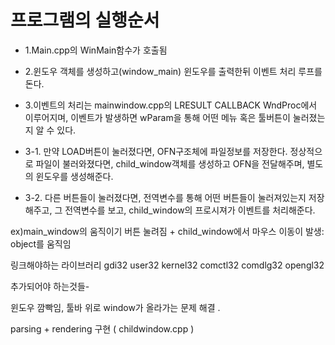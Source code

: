 # 프로그램의 실행순서

* 1.Main.cpp의 WinMain함수가 호출됨

* 2.윈도우 객체를 생성하고(window_main) 윈도우를 출력한뒤 이벤트 처리 루프를 돈다.

* 3.이벤트의 처리는 mainwindow.cpp의 LRESULT CALLBACK WndProc에서 이루어지며,
이벤트가 발생하면 wParam을 통해 어떤 메뉴 혹은 툴버튼이 눌러졌는지 알 수 있다.

* 3-1. 만약 LOAD버튼이 눌러졌다면, OFN구조체에 파일정보를 저장한다.
정상적으로 파일이 불러와졌다면, child_window객체를 생성하고 OFN을 전달해주며, 별도의 윈도우를 생성해준다.

* 3-2. 다른 버튼들이 눌러졌다면, 전역변수를 통해 어떤 버튼들이 눌러져있는지 저장해주고, 
그 전역변수를 보고, child_window의 프로시져가 이벤트를 처리해준다.

ex)main_window의 움직이기 버튼 눌려짐 + child_window에서 마우스 이동이 발생: object를 움직임  

링크해야하는 라이브러리
gdi32
user32
kernel32
comctl32
comdlg32
opengl32


추가되어야 하는것들-

윈도우 깜빡임, 툴바 위로 window가 올라가는 문제 해결 .

parsing + rendering 구현 ( childwindow.cpp )
